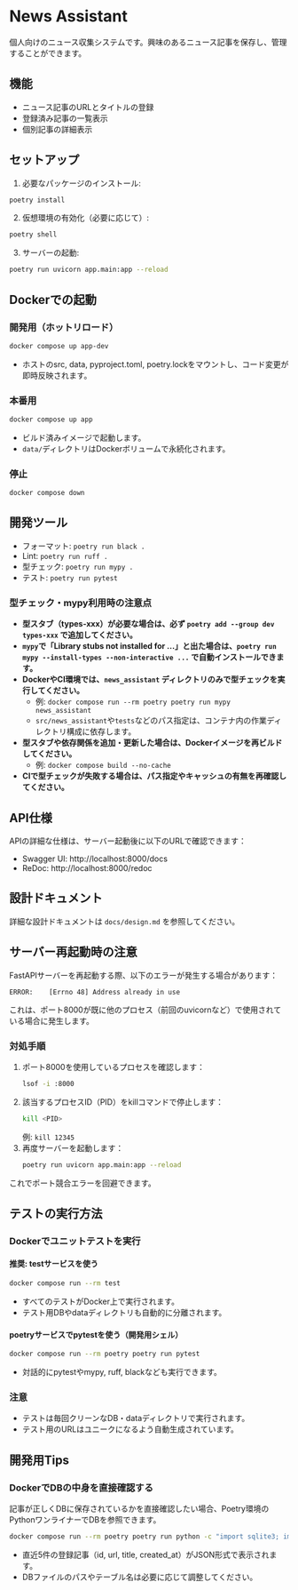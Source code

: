 # News Assistant

個人向けのニュース収集システムです。興味のあるニュース記事を保存し、管理することができます。

## 機能

- ニュース記事のURLとタイトルの登録
- 登録済み記事の一覧表示
- 個別記事の詳細表示

## セットアップ

1. 必要なパッケージのインストール:
```bash
poetry install
```

2. 仮想環境の有効化（必要に応じて）:
```bash
poetry shell
```

3. サーバーの起動:
```bash
poetry run uvicorn app.main:app --reload
```

## Dockerでの起動

### 開発用（ホットリロード）
```bash
docker compose up app-dev
```
- ホストのsrc, data, pyproject.toml, poetry.lockをマウントし、コード変更が即時反映されます。

### 本番用
```bash
docker compose up app
```
- ビルド済みイメージで起動します。
- `data/`ディレクトリはDockerボリュームで永続化されます。

### 停止
```bash
docker compose down
```

## 開発ツール

- フォーマット: `poetry run black .`
- Lint: `poetry run ruff .`
- 型チェック: `poetry run mypy .`
- テスト: `poetry run pytest`

### 型チェック・mypy利用時の注意点

- **型スタブ（types-xxx）が必要な場合は、必ず `poetry add --group dev types-xxx` で追加してください。**
- **`mypy`で「Library stubs not installed for ...」と出た場合は、`poetry run mypy --install-types --non-interactive ...` で自動インストールできます。**
- **DockerやCI環境では、`news_assistant` ディレクトリのみで型チェックを実行してください。**
  - 例: `docker compose run --rm poetry poetry run mypy news_assistant`
  - `src/news_assistant`や`tests`などのパス指定は、コンテナ内の作業ディレクトリ構成に依存します。
- **型スタブや依存関係を追加・更新した場合は、Dockerイメージを再ビルドしてください。**
  - 例: `docker compose build --no-cache`
- **CIで型チェックが失敗する場合は、パス指定やキャッシュの有無を再確認してください。**

## API仕様

APIの詳細な仕様は、サーバー起動後に以下のURLで確認できます：
- Swagger UI: http://localhost:8000/docs
- ReDoc: http://localhost:8000/redoc

## 設計ドキュメント

詳細な設計ドキュメントは `docs/design.md` を参照してください。

## サーバー再起動時の注意

FastAPIサーバーを再起動する際、以下のエラーが発生する場合があります：

```
ERROR:    [Errno 48] Address already in use
```

これは、ポート8000が既に他のプロセス（前回のuvicornなど）で使用されている場合に発生します。

### 対処手順
1. ポート8000を使用しているプロセスを確認します：
   ```bash
   lsof -i :8000
   ```
2. 該当するプロセスID（PID）をkillコマンドで停止します：
   ```bash
   kill <PID>
   ```
   例: `kill 12345`
3. 再度サーバーを起動します：
   ```bash
   poetry run uvicorn app.main:app --reload
   ```

これでポート競合エラーを回避できます。

## テストの実行方法

### Dockerでユニットテストを実行

#### 推奨: testサービスを使う
```bash
docker compose run --rm test
```
- すべてのテストがDocker上で実行されます。
- テスト用DBやdataディレクトリも自動的に分離されます。

#### poetryサービスでpytestを使う（開発用シェル）
```bash
docker compose run --rm poetry poetry run pytest
```
- 対話的にpytestやmypy, ruff, blackなども実行できます。

### 注意
- テストは毎回クリーンなDB・dataディレクトリで実行されます。
- テスト用のURLはユニークになるよう自動生成されています。

## 開発用Tips

### DockerでDBの中身を直接確認する

記事が正しくDBに保存されているかを直接確認したい場合、Poetry環境のPythonワンライナーでDBを参照できます。

```bash
docker compose run --rm poetry poetry run python -c "import sqlite3; import json; conn = sqlite3.connect('./data/news.db'); c = conn.cursor(); c.execute('SELECT id, url, title, created_at FROM articles ORDER BY id DESC LIMIT 5'); rows = c.fetchall(); print(json.dumps(rows, ensure_ascii=False, indent=2)); conn.close()"
```

- 直近5件の登録記事（id, url, title, created_at）がJSON形式で表示されます。
- DBファイルのパスやテーブル名は必要に応じて調整してください。
